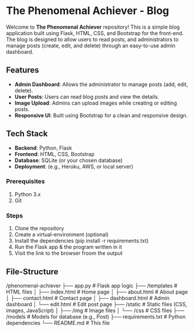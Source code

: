 # The Phenomenal Achiever - Blog
Welcome to **The Phenomenal Achiever** repository! This is a simple blog application built using Flask, HTML, CSS, and Bootstrap for the front-end. The blog is designed to allow users to read posts, and administrators to manage posts (create, edit, and delete) through an easy-to-use admin dashboard.

## Features
- **Admin Dashboard**: Allows the administrator to manage posts (add, edit, delete).
- **User Posts**: Users can read blog posts and view the details.
- **Image Upload**: Admins can upload images while creating or editing posts.
- **Responsive UI**: Built using Bootstrap for a clean and responsive design.

## Tech Stack
- **Backend**: Python, Flask
- **Frontend**: HTML, CSS, Bootstrap
- **Database**: SQLite (or your chosen database)
- **Deployment**: (e.g., Heroku, AWS, or local server)

### Prerequisites
1. Python 3.x
2. Git

### Steps
1. Clone the repository
2. Create a virtual-environment (optional)
3. Install the dependencies (pip install -r requirements.txt)
4. Run the Flask app & the program written in it
5. Visit the link to the browser froom the output

File-Structure
----------------------
/phenomenal-achiever
├── app.py                  # Flask app logic
├── /templates              # HTML files
│   ├── index.html          # Home page
│   ├── about.html          # About page
│   ├── contact.html        # Contact page
│   ├── dashboard.html      # Admin dashboard
│   └── edit.html           # Edit post page
├── /static                 # Static files (CSS, images, JavaScript)
│   ├── /img                # Image files
│   └── /css                # CSS files
├── /models                 # Models for database (e.g., Post)
├── requirements.txt        # Python dependencies
└── README.md               # This file
